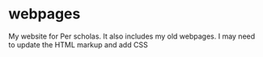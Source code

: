 # webpages
My website for Per scholas. It also includes my old webpages. I may need to update the HTML markup and add CSS

